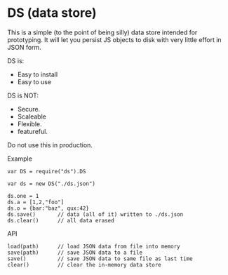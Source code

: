 
# DS (data store)

This is a simple (to the point of being silly) data store intended for prototyping.
It will let you persist JS objects to disk with very little effort in JSON form.

DS is:
* Easy to install
* Easy to use

DS is NOT:
* Secure.
* Scaleable
* Flexible.
* featureful.

Do not use this in production.

Example

	var DS = require("ds").DS

	var ds = new DS("./ds.json")

	ds.one = 1
	ds.a = [1,2,"foo"]
	ds.o = {bar:"baz", qux:42}
	ds.save()		// data (all of it) written to ./ds.json
	ds.clear()		// all data erased

API

	load(path)		// load JSON data from file into memory
	save(path)		// save JSON data to a file
	save()			// save JSON data to same file as last time
	clear()			// clear the in-memory data store
	

